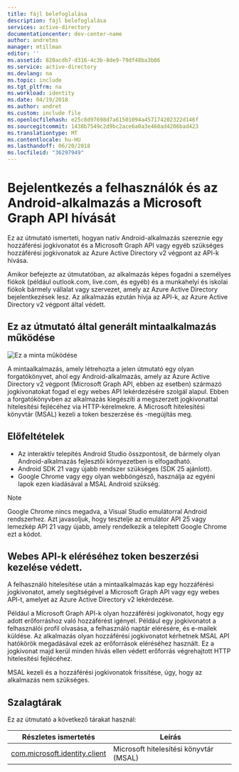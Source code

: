 ```yaml
---
title: fájl belefoglalása
description: fájl belefoglalása
services: active-directory
documentationcenter: dev-center-name
author: andretms
manager: mtillman
editor: ''
ms.assetid: 820acdb7-d316-4c3b-8de9-79df48ba3b06
ms.service: active-directory
ms.devlang: na
ms.topic: include
ms.tgt_pltfrm: na
ms.workload: identity
ms.date: 04/19/2018
ms.author: andret
ms.custom: include file
ms.openlocfilehash: e25c8d97698d7a61501094a457174202322d146f
ms.sourcegitcommit: 1438b7549c2d9bc2ace6a0a3e460ad4206bad423
ms.translationtype: MT
ms.contentlocale: hu-HU
ms.lasthandoff: 06/20/2018
ms.locfileid: "36297949"
---
```

# <a name="sign-in-users-and-call-the-microsoft-graph-api-from-an-android-app"></a>Bejelentkezés a felhasználók és az Android-alkalmazás a Microsoft Graph API hívását

Ez az útmutató ismerteti, hogyan natív Android-alkalmazás szereznie egy hozzáférési jogkivonatot és a Microsoft Graph API vagy egyéb szükséges hozzáférési jogkivonatok az Azure Active Directory v2 végpont az API-k hívása.

Amikor befejezte az útmutatóban, az alkalmazás képes fogadni a személyes fiókok (például outlook.com, live.com, és egyéb) és a munkahelyi és iskolai fiókok bármely vállalat vagy szervezet, amely az Azure Active Directory bejelentkezések lesz. Az alkalmazás ezután hívja az API-k, az Azure Active Directory v2 végpont által védett.  

## <a name="how-the-sample-app-generated-by-this-guide-works"></a>Ez az útmutató által generált mintaalkalmazás működése
![Ez a minta működése](media/active-directory-develop-guidedsetup-android-intro/android-intro.png)

A mintaalkalmazás, amely létrehozta a jelen útmutató egy olyan forgatókönyvet, ahol egy Android-alkalmazás, amely az Azure Active Directory v2 végpont (Microsoft Graph API, ebben az esetben) származó jogkivonatokat fogad el egy webes API lekérdezésére szolgál alapul. Ebben a forgatókönyvben az alkalmazás kiegészíti a megszerzett jogkivonattal hitelesítési fejlécéhez via HTTP-kérelmekre. A Microsoft hitelesítési könyvtár (MSAL) kezeli a token beszerzése és -megújítás meg.

## <a name="prerequisites"></a>Előfeltételek
* Az interaktív telepítés Android Studio összpontosít, de bármely olyan Android-alkalmazás fejlesztői környezetben is elfogadható. 
* Android SDK 21 vagy újabb rendszer szükséges (SDK 25 ajánlott).
* Google Chrome vagy egy olyan webböngésző, használja az egyéni lapok ezen kiadásával a MSAL Android szükség.

> [!NOTE]
> Google Chrome nincs megadva, a Visual Studio emulátorral Android rendszerhez. Azt javasoljuk, hogy tesztelje az emulátor API 25 vagy lemezkép API 21 vagy újabb, amely rendelkezik a telepített Google Chrome ezt a kódot.

## <a name="handling-token-acquisition-for-accessing-protected-web-apis"></a>Webes API-k eléréséhez token beszerzési kezelése védett.

A felhasználó hitelesítése után a mintaalkalmazás kap egy hozzáférési jogkivonatot, amely segítségével a Microsoft Graph API vagy egy webes API-t, amelyet az Azure Active Directory v2 lekérdezése.

Például a Microsoft Graph API-k olyan hozzáférési jogkivonatot, hogy egy adott erőforráshoz való hozzáférést igényel. Például egy jogkivonatot a felhasználói profil olvasása, a felhasználó naptár elérésére, és e-mailek küldése. Az alkalmazás olyan hozzáférési jogkivonatot kérhetnek MSAL API hatókörök megadásával ezek az erőforrások eléréséhez használt. Ez a jogkivonat majd kerül minden hívás ellen védett erőforrás végrehajtott HTTP hitelesítési fejlécéhez. 

MSAL kezeli és a hozzáférési jogkivonatok frissítése, úgy, hogy az alkalmazás nem szükséges.

## <a name="libraries"></a>Szalagtárak

Ez az útmutató a következő tárakat használ:

|Részletes ismertetés|Leírás|
|---|---|
|[com.microsoft.identity.client](http://javadoc.io/doc/com.microsoft.identity.client/msal)|Microsoft hitelesítési könyvtár (MSAL)|
